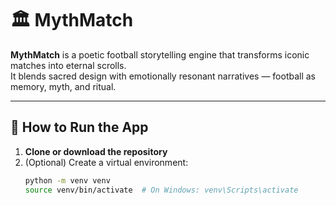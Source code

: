 # 🏛️ MythMatch

**MythMatch** is a poetic football storytelling engine that transforms iconic matches into eternal scrolls.  
It blends sacred design with emotionally resonant narratives — football as memory, myth, and ritual.

---

## 🚀 How to Run the App

1. **Clone or download the repository**
2. (Optional) Create a virtual environment:
   ```bash
   python -m venv venv
   source venv/bin/activate  # On Windows: venv\Scripts\activate
   ```

